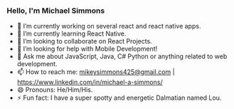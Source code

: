 ### Hello, I'm Michael Simmons



- 🔭 I’m currently working on several react and react native apps.
- 🌱 I’m currently learning React Native.
- 👯 I’m looking to collaborate on React Projects.
- 🤔 I’m looking for help with Mobile Development! 
- 💬 Ask me about JavaScript, Java, C# Python or anything related to web development.
- 📫 How to reach me: mikeysimmons425@gmail.com | https://www.linkedin.com/in/michael-a-simmons/
- 😄 Pronouns: He/Him/His.
- ⚡ Fun fact: I have a super spotty and energetic Dalmatian named Lou.

       

